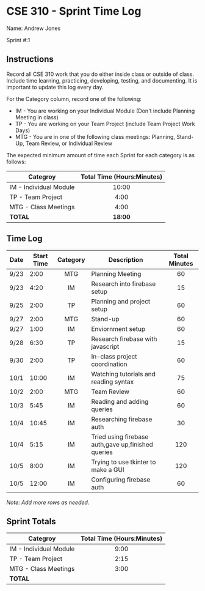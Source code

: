# CSE 310 - Sprint Time Log

Name: Andrew Jones

Sprint #:1

## Instructions

Record all CSE 310 work that you do either inside class or outside of class.  Include time learning, practicing, developing, testing, and documenting.  It is important to update this log every day.

For the Category column, record one of the following:
* IM - You are working on your Individual Module (Don't include Planning Meeting in class)
* TP - You are working on your Team Project (include Team Project Work Days)
* MTG - You are in one of the following class meetings: Planning, Stand-Up, Team Review, or Individual Review

The expected minimum amount of time each Sprint for each category is as follows:

|Categroy                       |Total Time (Hours:Minutes)|
|-------------------------------|:------------------------:|
|IM - Individual Module         |          10:00           |
|TP - Team Project              |           4:00           |
|MTG - Class Meetings           |           4:00           |
|**TOTAL**                      |        **18:00**         |

## Time Log

|Date      |Start Time|Category|Description                                 |Total Minutes|
|----------|----------|:------:|--------------------------------------------|:-----------:|
|9/23      |2:00      | MTG    |  Planning Meeting                          |60           |
|9/23      |4:20      | IM     |  Research into firebase setup              |15           |
|9/25      |2:00      | TP     |  Planning and project setup                |60           |
|9/27      |2:00      | MTG    |  Stand-up                                  |60           |
|9/27      |1:00      | IM     |  Enviornment setup                         |60           |
|9/28      |6:30      | TP     |  Research firebase with javascript         |15           |
|9/30      |2:00      | TP     |  In-class project coordination             |60           |
|10/1      |10:00     | IM     |  Watching tutorials and reading syntax     |75           |
|10/2      |2:00      | MTG    |  Team Review                               |60           |
|10/3      |5:45      | IM     |  Reading and adding queries                |60           |
|10/4      |10:45     | IM     |  Researching firebase auth                 |30           |
|10/4      |5:15      | IM     |Tried using firebase auth,gave up,finished queries| 120   |
|10/5      |8:00      | IM     |Trying to use tkinter to make a GUI         |120          |
|10/5      |12:00     | IM     | Configuring firebase auth                  |60           |
_Note: Add more rows as needed._

## Sprint Totals

|Categroy                       |Total Time (Hours:Minutes)|
|-------------------------------|:------------------------:|
|IM - Individual Module         | 9:00                     |
|TP - Team Project              | 2:15                     |
|MTG - Class Meetings           | 3:00                     |
|**TOTAL**                      |                          |
